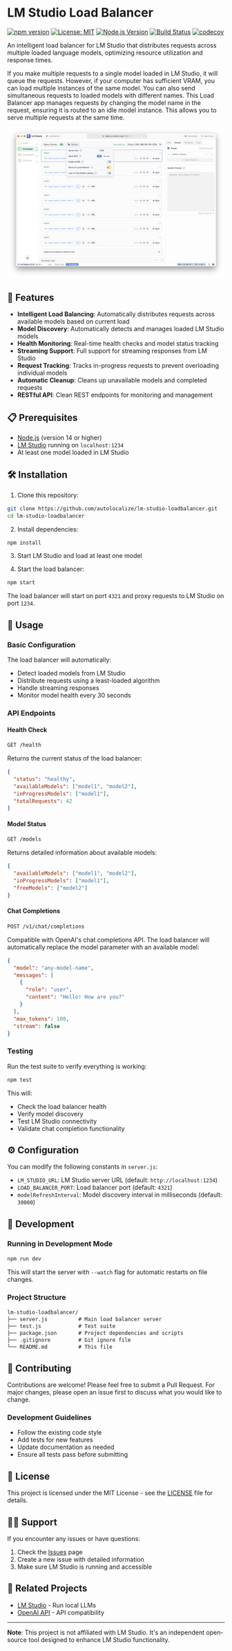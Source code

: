 # LM Studio Load Balancer

[![npm version](https://badge.fury.io/js/lm-studio-loadbalancer.svg)](https://badge.fury.io/js/lm-studio-loadbalancer)
[![License: MIT](https://img.shields.io/badge/License-MIT-yellow.svg)](https://opensource.org/licenses/MIT)
[![Node.js Version](https://img.shields.io/badge/node-%3E%3D14.0.0-brightgreen)](https://nodejs.org/)
[![Build Status](https://github.com/autolocalize/lm-studio-loadbalancer/workflows/CI/badge.svg)](https://github.com/autolocalize/lm-studio-loadbalancer/actions)
[![codecov](https://codecov.io/gh/autolocalize/lm-studio-loadbalancer/branch/main/graph/badge.svg)](https://codecov.io/gh/autolocalize/lm-studio-loadbalancer)

An intelligent load balancer for LM Studio that distributes requests across multiple loaded language models, optimizing resource utilization and response times.

If you make multiple requests to a single model loaded in LM Studio, it will queue the requests. However, if your computer has sufficient VRAM, you can load multiple instances of the same model. You can also send simultaneous requests to loaded models with different names. This Load Balancer app manages requests by changing the model name in the request, ensuring it is routed to an idle model instance. This allows you to serve multiple requests at the same time.

![image](./LMStudio.png)

## 🚀 Features

- **Intelligent Load Balancing**: Automatically distributes requests across available models based on current load
- **Model Discovery**: Automatically detects and manages loaded LM Studio models
- **Health Monitoring**: Real-time health checks and model status tracking
- **Streaming Support**: Full support for streaming responses from LM Studio
- **Request Tracking**: Tracks in-progress requests to prevent overloading individual models
- **Automatic Cleanup**: Cleans up unavailable models and completed requests
- **RESTful API**: Clean REST endpoints for monitoring and management

## 📋 Prerequisites

- [Node.js](https://nodejs.org/) (version 14 or higher)
- [LM Studio](https://lmstudio.ai/) running on `localhost:1234`
- At least one model loaded in LM Studio



## 🛠️ Installation

1. Clone this repository:
```bash
git clone https://github.com/autolocalize/lm-studio-loadbalancer.git
cd lm-studio-loadbalancer
```

2. Install dependencies:
```bash
npm install
```

3. Start LM Studio and load at least one model

4. Start the load balancer:
```bash
npm start
```

The load balancer will start on port `4321` and proxy requests to LM Studio on port `1234`.

## 📖 Usage

### Basic Configuration

The load balancer will automatically:
- Detect loaded models from LM Studio
- Distribute requests using a least-loaded algorithm
- Handle streaming responses
- Monitor model health every 30 seconds

### API Endpoints

#### Health Check
```bash
GET /health
```

Returns the current status of the load balancer:
```json
{
  "status": "healthy",
  "availableModels": ["model1", "model2"],
  "inProgressModels": ["model1"],
  "totalRequests": 42
}
```

#### Model Status
```bash
GET /models
```

Returns detailed information about available models:
```json
{
  "availableModels": ["model1", "model2"],
  "inProgressModels": ["model1"],
  "freeModels": ["model2"]
}
```

#### Chat Completions
```bash
POST /v1/chat/completions
```

Compatible with OpenAI's chat completions API. The load balancer will automatically replace the model parameter with an available model:

```json
{
  "model": "any-model-name",
  "messages": [
    {
      "role": "user",
      "content": "Hello! How are you?"
    }
  ],
  "max_tokens": 100,
  "stream": false
}
```

### Testing

Run the test suite to verify everything is working:

```bash
npm test
```

This will:
- Check the load balancer health
- Verify model discovery
- Test LM Studio connectivity
- Validate chat completion functionality

## ⚙️ Configuration

You can modify the following constants in `server.js`:

- `LM_STUDIO_URL`: LM Studio server URL (default: `http://localhost:1234`)
- `LOAD_BALANCER_PORT`: Load balancer port (default: `4321`)
- `modelRefreshInterval`: Model discovery interval in milliseconds (default: `30000`)

## 🔧 Development

### Running in Development Mode

```bash
npm run dev
```

This will start the server with `--watch` flag for automatic restarts on file changes.

### Project Structure

```
lm-studio-loadbalancer/
├── server.js          # Main load balancer server
├── test.js            # Test suite
├── package.json       # Project dependencies and scripts
├── .gitignore         # Git ignore file
└── README.md          # This file
```

## 🤝 Contributing

Contributions are welcome! Please feel free to submit a Pull Request. For major changes, please open an issue first to discuss what you would like to change.

### Development Guidelines

- Follow the existing code style
- Add tests for new features
- Update documentation as needed
- Ensure all tests pass before submitting

## 📝 License

This project is licensed under the MIT License - see the [LICENSE](LICENSE) file for details.

## 🙋‍♂️ Support

If you encounter any issues or have questions:

1. Check the [Issues](https://github.com/autolocalize/lm-studio-loadbalancer/issues) page
2. Create a new issue with detailed information
3. Make sure LM Studio is running and accessible

## 🔗 Related Projects

- [LM Studio](https://lmstudio.ai/) - Run local LLMs
- [OpenAI API](https://platform.openai.com/docs/api-reference) - API compatibility

---

**Note**: This project is not affiliated with LM Studio. It's an independent open-source tool designed to enhance LM Studio functionality.
